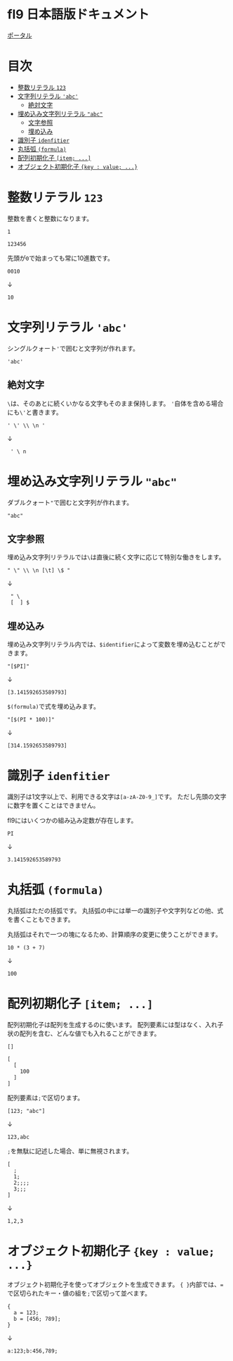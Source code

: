 
# fl9 日本語版ドキュメント

[ポータル](/README.md)

# 目次

<!-- START doctoc generated TOC please keep comment here to allow auto update -->
<!-- DON'T EDIT THIS SECTION, INSTEAD RE-RUN doctoc TO UPDATE -->

- [整数リテラル `123`](#%E6%95%B4%E6%95%B0%E3%83%AA%E3%83%86%E3%83%A9%E3%83%AB-123)
- [文字列リテラル `'abc'`](#%E6%96%87%E5%AD%97%E5%88%97%E3%83%AA%E3%83%86%E3%83%A9%E3%83%AB-abc)
  - [絶対文字](#%E7%B5%B6%E5%AF%BE%E6%96%87%E5%AD%97)
- [埋め込み文字列リテラル `"abc"`](#%E5%9F%8B%E3%82%81%E8%BE%BC%E3%81%BF%E6%96%87%E5%AD%97%E5%88%97%E3%83%AA%E3%83%86%E3%83%A9%E3%83%AB-abc)
  - [文字参照](#%E6%96%87%E5%AD%97%E5%8F%82%E7%85%A7)
  - [埋め込み](#%E5%9F%8B%E3%82%81%E8%BE%BC%E3%81%BF)
- [識別子 `idenfitier`](#%E8%AD%98%E5%88%A5%E5%AD%90-idenfitier)
- [丸括弧 `(formula)`](#%E4%B8%B8%E6%8B%AC%E5%BC%A7-formula)
- [配列初期化子 `[item; ...]`](#%E9%85%8D%E5%88%97%E5%88%9D%E6%9C%9F%E5%8C%96%E5%AD%90-item-)
- [オブジェクト初期化子 `{key : value; ...}`](#%E3%82%AA%E3%83%96%E3%82%B8%E3%82%A7%E3%82%AF%E3%83%88%E5%88%9D%E6%9C%9F%E5%8C%96%E5%AD%90-key--value-)

<!-- END doctoc generated TOC please keep comment here to allow auto update -->

# 整数リテラル `123`

整数を書くと整数になります。

```
1
```

```
123456
```

先頭が`0`で始まっても常に10進数です。

```
0010
```
↓
```
10
```

# 文字列リテラル `'abc'`

シングルクォート`'`で囲むと文字列が作れます。

```
'abc'
```

## 絶対文字

`\`は、そのあとに続くいかなる文字もそのまま保持します。
`'`自体を含める場合にも`\'`と書きます。

```
' \' \\ \n '
```
↓
```
 ' \ n 
```

# 埋め込み文字列リテラル `"abc"`

ダブルクォート`"`で囲むと文字列が作れます。

```
"abc"
```

## 文字参照

埋め込み文字列リテラルでは`\`は直後に続く文字に応じて特別な働きをします。

```
" \" \\ \n [\t] \$ "
```
↓
```
 " \ 
 [	] $ 
```

## 埋め込み

埋め込み文字列リテラル内では、`$identifier`によって変数を埋め込むことができます。

```
"[$PI]"
```
↓
```
[3.141592653589793]
```

`$(formula)`で式を埋め込みます。

```
"[$(PI * 100)]"
```
↓
```
[314.1592653589793]
```

# 識別子 `idenfitier`

識別子は1文字以上で、利用できる文字は`[a-zA-Z0-9_]`です。
ただし先頭の文字に数字を置くことはできません。

fl9にはいくつかの組み込み定数が存在します。

```
PI
```
↓
```
3.141592653589793
```

# 丸括弧 `(formula)`

丸括弧はただの括弧です。
丸括弧の中には単一の識別子や文字列などの他、式を書くこともできます。

丸括弧はそれで一つの塊になるため、計算順序の変更に使うことができます。

```
10 * (3 + 7)
```
↓
```
100
```

# 配列初期化子 `[item; ...]`

配列初期化子は配列を生成するのに使います。
配列要素には型はなく、入れ子状の配列を含む、どんな値でも入れることができます。

```
[]
```

```
[
  [
    100
  ]
]
```

配列要素は`;`で区切ります。

```
[123; "abc"]
```
↓
```
123,abc
```

`;`を無駄に記述した場合、単に無視されます。

```
[
  ;
  1;
  2;;;;
  3;;;
]
```
↓
```
1,2,3
```

# オブジェクト初期化子 `{key : value; ...}`

オブジェクト初期化子を使ってオブジェクトを生成できます。
`{ }`内部では、`=`で区切られたキー・値の組を`;`で区切って並べます。

```
{
  a = 123;
  b = [456; 789];
}
```
↓
```
a:123;b:456,789;
```
